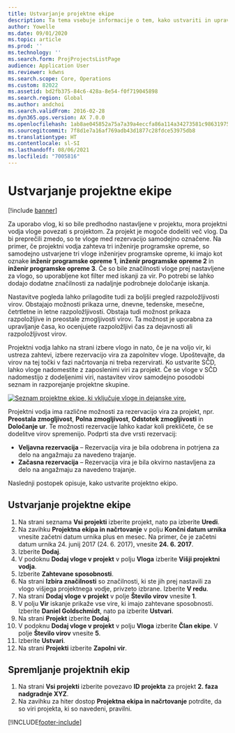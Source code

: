```yaml
---
title: Ustvarjanje projektne ekipe
description: Ta tema vsebuje informacije o tem, kako ustvariti in upravljati projektne ekipe.
author: Yowelle
ms.date: 09/01/2020
ms.topic: article
ms.prod: ''
ms.technology: ''
ms.search.form: ProjProjectsListPage
audience: Application User
ms.reviewer: kdwns
ms.search.scope: Core, Operations
ms.custom: 82022
ms.assetid: bd2fb375-84c6-428a-8e54-f0f719045898
ms.search.region: Global
ms.author: andchoi
ms.search.validFrom: 2016-02-28
ms.dyn365.ops.version: AX 7.0.0
ms.openlocfilehash: 1ab8ae045852a75a7a39a4eccfa86a114a34273581c98631975bcbfac5a7a343
ms.sourcegitcommit: 7f8d1e7a16af769adb43d1877c28fdce53975db8
ms.translationtype: HT
ms.contentlocale: sl-SI
ms.lasthandoff: 08/06/2021
ms.locfileid: "7005816"
---
```

# <a name="create-a-project-team"></a>Ustvarjanje projektne ekipe

[!include [banner](../includes/banner.md)]

Za uporabo vlog, ki so bile predhodno nastavljene v projektu, mora projektni vodja vloge povezati s projektom. Za projekt je mogoče dodeliti več vlog. Da bi preprečili zmedo, so te vloge med rezervacijo samodejno označene. Na primer, če projektni vodja zahteva tri inženirje programske opreme, so samodejno ustvarjene tri vloge inženirjev programske opreme, ki imajo kot oznake **inženir programske opreme 1**, **inženir programske opreme 2** in **inženir programske opreme 3**. Če so bile značilnosti vloge prej nastavljene za vlogo, so uporabljene kot filter med iskanji za vir. Po potrebi se lahko dodajo dodatne značilnosti za nadaljnje podrobneje določanje iskanja.

Nastavitve pogleda lahko prilagodite tudi za boljši pregled razpoložljivosti virov. Obstajajo možnosti prikaza urne, dnevne, tedenske, mesečne, četrtletne in letne razpoložljivosti. Obstaja tudi možnost prikaza razpoložljive in preostale zmogljivosti virov. Ta možnost je uporabna za upravljanje časa, ko ocenjujete razpoložljivi čas za dejavnosti ali razpoložljivost virov.

Projektni vodja lahko na strani izbere vlogo in nato, če je na voljo vir, ki ustreza zahtevi, izbere rezervacijo vira za zapolnitev vloge. Upoštevajte, da virov na tej točki v fazi načrtovanja ni treba rezervirati. Ko ustvarite SČD, lahko vloge nadomestite z zaposlenimi viri za projekt. Če se vloge v SČD nadomestijo z dodeljenimi viri, nastavitev virov samodejno posodobi seznam in razporejanje projektne skupine.

[![Seznam projektne ekipe, ki vključuje vloge in dejanske vire.](./media/projectresourcing03-1024x368.jpg)](./media/projectresourcing03.jpg) 

Projektni vodja ima različne možnosti za rezervacijo vira za projekt, npr. **Preostala zmogljivost**, **Polna zmogljivost**, **Odstotek zmogljivosti** in **Določanje ur**. Te možnosti rezervacije lahko kadar koli prekličete, če se dodelitve virov spremenijo. Podprti sta dve vrsti rezervacij:

- **Veljavna rezervacija** – Rezervacija vira je bila odobrena in potrjena za delo na angažmaju za navedeno trajanje.
- **Začasna rezervacija** – Rezervacija vira je bila okvirno nastavljena za delo na angažmaju za navedeno trajanje.

Naslednji postopek opisuje, kako ustvarite projektno ekipo.

## <a name="create-a-project-team"></a>Ustvarjanje projektne ekipe

1. Na strani seznama **Vsi projekti** izberite projekt, nato pa izberite **Uredi**.
2. Na zavihku **Projektna ekipa in načrtovanje** v polju **Končni datum urnika** vnesite začetni datum urnika plus en mesec. Na primer, če je začetni datum urnika 24. junij 2017 (24. 6. 2017), vnesite **24. 6. 2017**.
3. Izberite **Dodaj**.
4. V podoknu **Dodaj vloge v projekt** v polju **Vloga** izberite **Višji projektni vodja**.
5. Izberite **Zahtevane sposobnosti**.
6. Na strani **Izbira značilnosti** so značilnosti, ki ste jih prej nastavili za vlogo višjega projektnega vodje, privzeto izbrane. Izberite **V redu**.
7. Na strani **Dodaj vloge v projekt** v polje **Število virov** vnesite **1**.
8. V polju **Vir** iskanje prikaže vse vire, ki imajo zahtevane sposobnosti. Izberite **Daniel Goldschmidt**, nato pa izberite **Ustvari**.
9. Na strani **Projekt** izberite **Dodaj**.
10. V podoknu **Dodaj vloge v projekt** v polju **Vloga** izberite **Član ekipe**. V polje **Število virov** vnesite **5**.
11. Izberite **Ustvari**.
12. Na strani **Projekti** izberite **Zapolni vir**.

## <a name="monitor-project-teams"></a>Spremljanje projektnih ekip
1. Na strani **Vsi projekti** izberite povezavo **ID projekta** za projekt **2. faza nadgradnje XYZ**.
2. Na zavihku za hiter dostop **Projektna ekipa in načrtovanje** potrdite, da so viri projekta, ki so navedeni, pravilni.


[!INCLUDE[footer-include](../includes/footer-banner.md)]